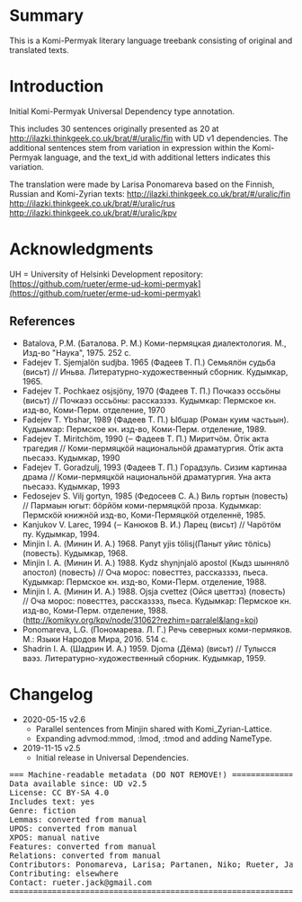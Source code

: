 # Summary

This is a Komi-Permyak literary language treebank consisting of original and translated texts.


# Introduction

Initial Komi-Permyak Universal Dependency type annotation.

This includes 30 sentences originally presented as 20 at
http://ilazki.thinkgeek.co.uk/brat/#/uralic/fin with UD v1 dependencies.
The additional sentences stem from variation in expression within the
Komi-Permyak language, and the text_id with additional letters indicates
this variation.

The translation were made by Larisa Ponomareva based on the Finnish, Russian and Komi-Zyrian texts:
http://ilazki.thinkgeek.co.uk/brat/#/uralic/fin
http://ilazki.thinkgeek.co.uk/brat/#/uralic/rus
http://ilazki.thinkgeek.co.uk/brat/#/uralic/kpv


# Acknowledgments

UH = University of Helsinki
Development repository:
[https://github.com/rueter/erme-ud-komi-permyak](https://github.com/rueter/erme-ud-komi-permyak)

## References

* Batalova, P.M. (Баталова. Р. М.) Коми-пермяцкая диалектология. М., Изд-во "Наука", 1975. 252 с. 
* Fadejev T. Sjemjalӧn sudjba. 1965 (Фадеев Т. П.) Семьялӧн судьба (висьт) // Иньва. Литературно-художественный сборник. Кудымкар, 1965.
* Fadejev T. Pochkaez osjsjӧny, 1970 (Фадеев Т. П.) Почкаэз оссьӧны (висьт) // Почкаэз оссьӧны: рассказзэз. Кудымкар: Пермское кн. изд-во, Коми-Перм. отделение, 1970
* Fadejev T. Ybshar, 1989 (Фадеев Т. П.) Ыбшар (Роман куим частьын). Кудымкар: Пермское кн. изд-во, Коми-Перм. отделение, 1989.
* Fadejev T. Miritchӧm, 1990 (‒ Фадеев Т. П.) Миритчӧм. Ӧтік акта трагедия // Коми-пермяцкӧӥ национальнӧй драматургия. Ӧтік акта пьесаэз. Кудымкар, 1990
* Fadejev T. Goradzulj, 1993 (Фадеев Т. П.) Горадзуль. Сизим картинаа драма // Коми-пермяцкӧй национальнӧӥ драматургия. Уна акта пьесаэз. Кудымкар, 1993
* Fedosejev S. Vilj gortyn, 1985 (Федосеев С. А.) Виль гортын (повесть) // Пармаын югыт: бӧрйӧм коми-пермяцкӧй проза. Кудымкар: Пермскӧӥ книжнӧй изд-во, Коми-Пермяцкӧй отделеннё, 1985.
* Kanjukov V. Larec, 1994 (‒ Канюков В. И.) Ларец (висьт) // Чарӧтӧм пу. Кудымкар, 1994.
* Minjin I. A. (Минин И. А.) 1968. Panyt yjis tӧlisj(Паныт уйис тӧлісь) (повесть). Кудымкар, 1968.
* Minjin I. A. (Минин И. А.) 1988. Kydz shynjnjalӧ apostol (Кыдз шыннялӧ апостол) (повесть) // Оча морос: повесттез, рассказзэз, пьеса. Кудымкар: Пермское кн. изд-во, Коми-Перм. отделение, 1988.
* Minjin I. A. (Минин И. А.) 1988. Ojsja cvettez (Ойся цветтэз) (повесть) // Оча морос: повесттез, рассказзэз, пьеса. Кудымкар: Пермское кн. изд-во, Коми-Перм. отделение, 1988. (http://komikyv.org/kpv/node/31062?rezhim=parralel&lang=koi)
* Ponomareva, L.G. (Пономарева. Л. Г.) Речь северных коми-пермяков. М.: Языки Народов Мира, 2016. 514 с.
* Shadrin I. A. (Шадрин И. А.) 1959. Djoma (Дёма) (висьт) // Тулысся ваэз. Литературно-художественный сборник. Кудымкар, 1959.


# Changelog

* 2020-05-15 v2.6
  * Parallel sentences from Minjin shared with Komi_Zyrian-Lattice.
  * Expanding advmod:mmod, :lmod, :tmod and adding NameType.
* 2019-11-15 v2.5
  * Initial release in Universal Dependencies.


<pre>
=== Machine-readable metadata (DO NOT REMOVE!) ================================
Data available since: UD v2.5
License: CC BY-SA 4.0
Includes text: yes
Genre: fiction
Lemmas: converted from manual
UPOS: converted from manual
XPOS: manual native
Features: converted from manual
Relations: converted from manual
Contributors: Ponomareva, Larisa; Partanen, Niko; Rueter, Jack; Tyers, Francis
Contributing: elsewhere
Contact: rueter.jack@gmail.com
===============================================================================
</pre>
